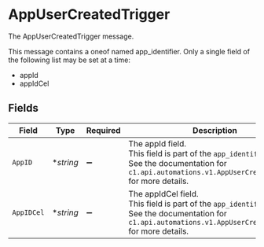 # AppUserCreatedTrigger

The AppUserCreatedTrigger message.

This message contains a oneof named app_identifier. Only a single field of the following list may be set at a time:
  - appId
  - appIdCel



## Fields

| Field                                                                                                                                                           | Type                                                                                                                                                            | Required                                                                                                                                                        | Description                                                                                                                                                     |
| --------------------------------------------------------------------------------------------------------------------------------------------------------------- | --------------------------------------------------------------------------------------------------------------------------------------------------------------- | --------------------------------------------------------------------------------------------------------------------------------------------------------------- | --------------------------------------------------------------------------------------------------------------------------------------------------------------- |
| `AppID`                                                                                                                                                         | **string*                                                                                                                                                       | :heavy_minus_sign:                                                                                                                                              | The appId field.<br/>This field is part of the `app_identifier` oneof.<br/>See the documentation for `c1.api.automations.v1.AppUserCreatedTrigger` for more details. |
| `AppIDCel`                                                                                                                                                      | **string*                                                                                                                                                       | :heavy_minus_sign:                                                                                                                                              | The appIdCel field.<br/>This field is part of the `app_identifier` oneof.<br/>See the documentation for `c1.api.automations.v1.AppUserCreatedTrigger` for more details. |